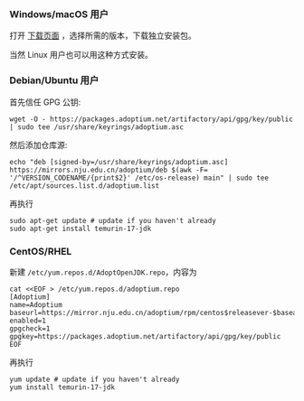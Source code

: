 ### Windows/macOS 用户

打开 [下载页面](https://mirror.nju.edu.cn/adoptium/) ，选择所需的版本，下载独立安装包。

当然 Linux 用户也可以用这种方式安装。

### Debian/Ubuntu 用户

首先信任 GPG 公钥:

```
wget -O - https://packages.adoptium.net/artifactory/api/gpg/key/public | sudo tee /usr/share/keyrings/adoptium.asc
```

然后添加仓库源:

```
echo "deb [signed-by=/usr/share/keyrings/adoptium.asc] https://mirrors.nju.edu.cn/adoptium/deb $(awk -F= '/^VERSION_CODENAME/{print$2}' /etc/os-release) main" | sudo tee /etc/apt/sources.list.d/adoptium.list
```

再执行

```
sudo apt-get update # update if you haven't already
sudo apt-get install temurin-17-jdk
```

### CentOS/RHEL

新建 `/etc/yum.repos.d/AdoptOpenJDK.repo`，内容为

```
cat <<EOF > /etc/yum.repos.d/adoptium.repo
[Adoptium]
name=Adoptium
baseurl=https://mirror.nju.edu.cn/adoptium/rpm/centos$releasever-$basearch/
enabled=1
gpgcheck=1
gpgkey=https://packages.adoptium.net/artifactory/api/gpg/key/public
EOF
```

再执行

```
yum update # update if you haven't already
yum install temurin-17-jdk
```
